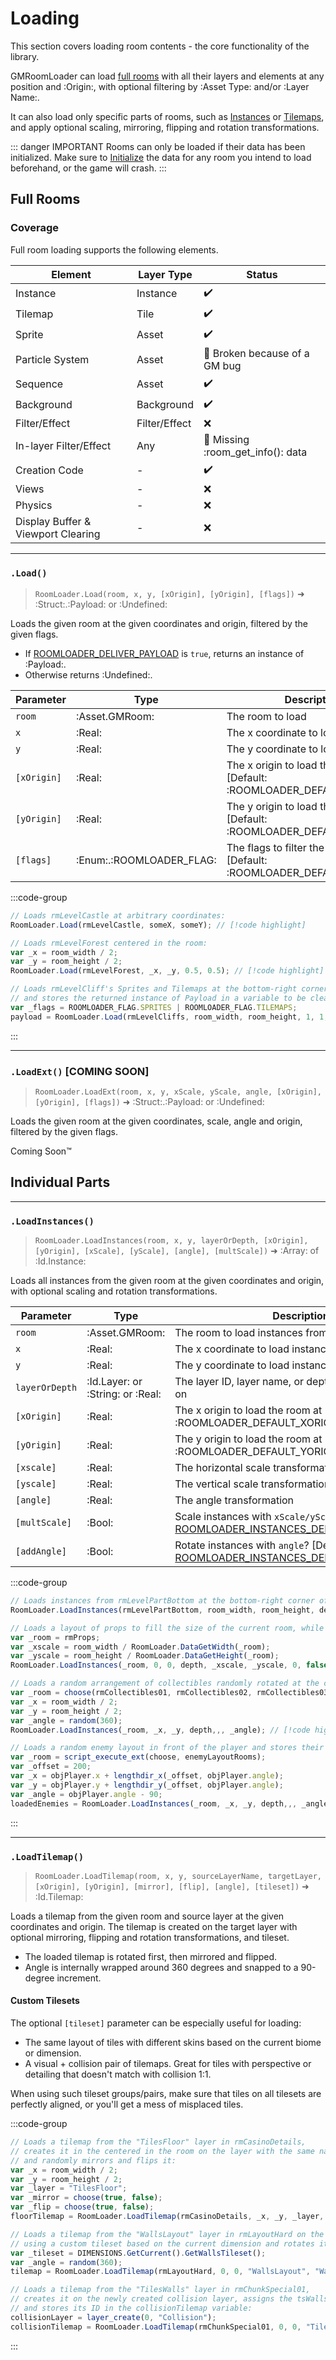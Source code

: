 # Loading

This section covers loading room contents - the core functionality of the library.

GMRoomLoader can load [full rooms](#full-rooms) with all their layers and elements at any position and :Origin:, with optional filtering by :Asset Type: and/or :Layer Name:. 

It can also load only specific parts of rooms, such as [Instances](#loadinstances) or [Tilemaps](#loadtilemap), and apply optional scaling, mirroring, flipping and rotation transformations.

::: danger IMPORTANT
Rooms can only be loaded if their data has been initialized. Make sure to [Initialize](/pages/api/roomLoader/data/#initialization) the data for any room you intend to load beforehand, or the game will crash.
:::

## Full Rooms

### Coverage

Full room loading supports the following elements.

| Element | Layer Type | Status |
|---|---|---|
| Instance | Instance | ✔️ |
| Tilemap | Tile | ✔️ |
| Sprite | Asset | ✔️ |
| Particle System | Asset | 🚧 Broken because of a GM bug |
| Sequence | Asset | ✔️ |
| Background | Background | ✔️ |
| Filter/Effect | Filter/Effect   | ❌ |
| In-layer Filter/Effect | Any | 🚧 Missing :room_get_info(): data |
| Creation Code | - | ✔️ |
| Views | - | ❌ |
| Physics | - | ❌ |
| Display Buffer & Viewport Clearing | - | ❌ |

---
### `.Load()`

> `RoomLoader.Load(room, x, y, [xOrigin], [yOrigin], [flags])` ➜ :Struct:.:Payload: or :Undefined:

Loads the given room at the given coordinates and origin, filtered by the given flags.

* If [ROOMLOADER_DELIVER_PAYLOAD](/pages/api/config/#roomloader-deliver-payload) is `true`, returns an instance of :Payload:.
* Otherwise returns :Undefined:.

| Parameter | Type | Description |
|---|---|---|
| `room` | :Asset.GMRoom: | The room to load |
| `x` | :Real: | The x coordinate to load the room at |
| `y` | :Real: | The y coordinate to load the room at |
| `[xOrigin]` | :Real: | The x origin to load the room at [Default: :ROOMLOADER_DEFAULT_XORIGIN:] |
| `[yOrigin]` | :Real: | The y origin to load the room at [Default: :ROOMLOADER_DEFAULT_YORIGIN:] |
| `[flags]` | :Enum:.:ROOMLOADER_FLAG: | The flags to filter the loaded data by [Default: :ROOMLOADER_DEFAULT_FLAGS:] |

:::code-group
```js [Examples]
// Loads rmLevelCastle at arbitrary coordinates:
RoomLoader.Load(rmLevelCastle, someX, someY); // [!code highlight]

// Loads rmLevelForest centered in the room: 
var _x = room_width / 2;
var _y = room_height / 2;
RoomLoader.Load(rmLevelForest, _x, _y, 0.5, 0.5); // [!code highlight]

// Loads rmLevelCliff's Sprites and Tilemaps at the bottom-right corner of the room
// and stores the returned instance of Payload in a variable to be cleaned up later:
var _flags = ROOMLOADER_FLAG.SPRITES | ROOMLOADER_FLAG.TILEMAPS;
payload = RoomLoader.Load(rmLevelCliffs, room_width, room_height, 1, 1, _flags); // [!code highlight]
```
:::

---
### `.LoadExt()` [COMING SOON]

> `RoomLoader.LoadExt(room, x, y, xScale, yScale, angle, [xOrigin], [yOrigin], [flags])` ➜ :Struct:.:Payload: or :Undefined:

Loads the given room at the given coordinates, scale, angle and origin, filtered by the given flags.

Coming Soon:tm:

## Individual Parts
---
### `.LoadInstances()`

> `RoomLoader.LoadInstances(room, x, y, layerOrDepth, [xOrigin], [yOrigin], [xScale], [yScale], [angle], [multScale])` ➜ :Array: of :Id.Instance:

Loads all instances from the given room at the given coordinates and origin, with optional scaling and rotation transformations.

| Parameter | Type | Description |
|---|---|---|
| `room` | :Asset.GMRoom: | The room to load instances from |
| `x` | :Real: | The x coordinate to load instances at |
| `y` | :Real: | The y coordinate to load instances at |
| `layerOrDepth` | :Id.Layer: or :String: or :Real: | The layer ID, layer name, or depth to create instances on |
| `[xOrigin]` | :Real: | The x origin to load the room at [Default: :ROOMLOADER_DEFAULT_XORIGIN:] |
| `[yOrigin]` | :Real: | The y origin to load the room at [Default: :ROOMLOADER_DEFAULT_YORIGIN:] |
| `[xscale]` | :Real: | The horizontal scale transformation |
| `[yscale]` | :Real: | The vertical scale transformation |
| `[angle]` | :Real: | The angle transformation |
| `[multScale]` | :Bool: | Scale instances with `xScale/yScale`? [Default: [ROOMLOADER_INSTANCES_DEFAULT_MULT_SCALE](/pages/api/config/#roomloader-instances-default-mult-scale)] |
| `[addAngle]` | :Bool: | Rotate instances with `angle`? [Default: [ROOMLOADER_INSTANCES_DEFAULT_ADD_ANGLE](/pages/api/config/#roomloader-instances-default-add-angle)] |

:::code-group
```js [Examples]
// Loads instances from rmLevelPartBottom at the bottom-right corner of the room:
RoomLoader.LoadInstances(rmLevelPartBottom, room_width, room_height, depth, 1, 1); // [!code highlight]

// Loads a layout of props to fill the size of the current room, while keeping instance scale unaffected:
var _room = rmProps;
var _xscale = room_width / RoomLoader.DataGetWidth(_room);
var _yscale = room_height / RoomLoader.DataGetHeight(_room);
RoomLoader.LoadInstances(_room, 0, 0, depth, _xscale, _yscale, 0, false); // [!code highlight]

// Loads a random arrangement of collectibles randomly rotated at the center of the room:
var _room = choose(rmCollectibles01, rmCollectibles02, rmCollectibles03);
var _x = room_width / 2;
var _y = room_height / 2;
var _angle = random(360);
RoomLoader.LoadInstances(_room, _x, _y, depth,,, _angle); // [!code highlight]

// Loads a random enemy layout in front of the player and stores their IDs in the loadedEnemies array:
var _room = script_execute_ext(choose, enemyLayoutRooms);
var _offset = 200;
var _x = objPlayer.x + lengthdir_x(_offset, objPlayer.angle);
var _y = objPlayer.y + lengthdir_y(_offset, objPlayer.angle);
var _angle = objPlayer.angle - 90;
loadedEnemies = RoomLoader.LoadInstances(_room, _x, _y, depth,,, _angle); // [!code highlight]
```
:::

---
### `.LoadTilemap()`

> `RoomLoader.LoadTilemap(room, x, y, sourceLayerName, targetLayer, [xOrigin], [yOrigin], [mirror], [flip], [angle], [tileset])` ➜ :Id.Tilemap:

Loads a tilemap from the given room and source layer at the given coordinates and origin. The tilemap is created on the target layer with optional mirroring, flipping and rotation transformations, and tileset.

* The loaded tilemap is rotated first, then mirrored and flipped.
* Angle is internally wrapped around 360 degrees and snapped to a 90-degree increment.

#### Custom Tilesets
The optional `[tileset]` parameter can be especially useful for loading:
* The same layout of tiles with different skins based on the current biome or dimension.
* A visual + collision pair of tilemaps. Great for tiles with perspective or detailing that doesn't match with collision 1:1.

When using such tileset groups/pairs, make sure that tiles on all tilesets are perfectly aligned, or you'll get a mess of misplaced tiles.

:::code-group
```js [Examples]
// Loads a tilemap from the "TilesFloor" layer in rmCasinoDetails,
// creates it in the centered in the room on the layer with the same name,
// and randomly mirrors and flips it:
var _x = room_width / 2;
var _y = room_height / 2;
var _layer = "TilesFloor";
var _mirror = choose(true, false);
var _flip = choose(true, false);
floorTilemap = RoomLoader.LoadTilemap(rmCasinoDetails, _x, _y, _layer, _layer, 0.5, 0.5, _mirror, _flip); // [!code highlight] 

// Loads a tilemap from the "WallsLayout" layer in rmLayoutHard on the "Walls" layer,
// using a custom tileset based on the current dimension and rotates it randomly:
var _tileset = DIMENSIONS.GetCurrent().GetWallsTileset();
var _angle = random(360);
tilemap = RoomLoader.LoadTilemap(rmLayoutHard, 0, 0, "WallsLayout", "Walls", 0, 0, false, false, _angle_, _tileset); // [!code highlight]

// Loads a tilemap from the "TilesWalls" layer in rmChunkSpecial01,
// creates it on the newly created collision layer, assigns the tsWallsCollision tileset to it
// and stores its ID in the collisionTilemap variable:
collisionLayer = layer_create(0, "Collision");
collisionTilemap = RoomLoader.LoadTilemap(rmChunkSpecial01, 0, 0, "TilesWalls", collisionLayer, 0, 0, false, false, 0, tsWallsCollision); // [!code highlight]
```
:::